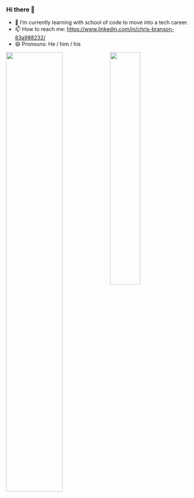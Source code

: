 ### Hi there 👋

- 🌱 I’m currently learning with school of code to move into a tech career.
- 📫 How to reach me: https://www.linkedin.com/in/chris-branson-83a988232/
- 😄 Pronouns: He / him / his

<img align ="left" width = "55%" src="https://github-readme-stats-chi-gilt.vercel.app/api?username=CoderMrB&show_icons=true&theme=radical"/>
<a align = 'left' href = "https://www.codewars.com/users/covchris"><img width="40%" src="https://github.r2v.ch/codewars?user=covchris&top_languages=true&hide_clan=true" width="300"></a>




